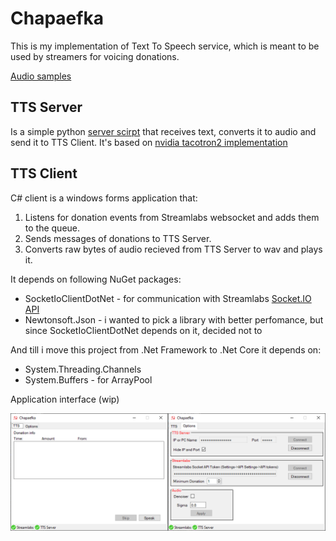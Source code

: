 # Chapaefka

This is my implementation of Text To Speech service, which is meant to be used by streamers for voicing donations.

[Audio samples](https://soundcloud.com/orikama/sets/for-github)

## TTS Server
Is a simple python [server scirpt](https://github.com/orikama/TTSServer.git) that receives text, converts it to audio and send it to TTS Client. It's based on [nvidia tacotron2 implementation](https://github.com/NVIDIA/tacotron2)

## TTS Client
C# client is a windows forms application that:
1. Listens for donation events from Streamlabs websocket and adds them to the queue.
2. Sends messages of donations to TTS Server.
3. Converts raw bytes of audio recieved from TTS Server to wav and plays it.

It depends on following NuGet packages:
* SocketIoClientDotNet - for communication with Streamlabs [Socket.IO API](https://dev.streamlabs.com/docs/socket-api)
* Newtonsoft.Json - i wanted to pick a library with better perfomance, but since SocketIoClientDotNet depends on it, decided not to

And till i move this project from .Net Framework to .Net Core it depends on:
* System.Threading.Channels
* System.Buffers - for ArrayPool

Application interface (wip)

![alt text](https://github.com/orikama/Chapaefka/blob/master/app.png "Current application interface")

